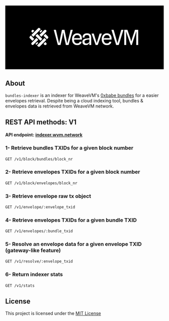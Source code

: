 <p align="center">
  <a href="https://wvm.dev">
    <img src="https://raw.githubusercontent.com/weaveVM/.github/main/profile/bg.png">
  </a>
</p>


## About
`bundles-indexer` is an indexer for WeaveVM's [0xbabe bundles](https://github.com/weaveVM/bundler) for a easier envelopes retrieval. Despite being a cloud indexing tool, bundles & envelopes data is retrieved from WeaveVM network.

## REST API methods: V1

#### API endpoint: [indexer.wvm.network](https://indexer.wvm.network)

### 1- Retrieve bundles TXIDs for a given block number

```bash
GET /v1/block/bundles/block_nr
```

### 2- Retrieve envelopes TXIDs for a given block number

```bash
GET /v1/block/envelopes/block_nr
```

### 3- Retrieve envelope raw tx object

```bash
GET /v1/envelope/:envelope_txid
```

### 4- Retrieve envelopes TXIDs for a given bundle TXID

```bash
GET /v1/envelopes/:bundle_txid
```

### 5- Resolve an envelope data for a given envelope TXID (gateway-like feature)

```bash
GET /v1/resolve/:envelope_txid
```

### 6- Return indexer stats

```bash
GET /v1/stats
```

## License
This project is licensed under the [MIT License](./LICENSE)